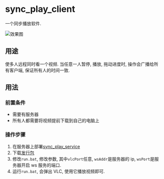 # sync_play_client

一个同步播放软件.

![效果图](./doc/20220205150940.gif)

## 用途

使多人远程同时看一个视频.
当任意一人暂停, 播放, 拖动进度时, 操作会广播给所有客户端, 保证所有人的时间一致.

## 用法

### 前置条件

- 需要有服务器
- 所有人都需要将视频提前下载到自己的电脑上

### 操作步骤

1. 在服务器上部署[sync_play_service](https://github.com/lsby/sync_play_service)
2. 下载[发行包](https://github.com/lsby/sync_play_client/releases)
3. 修改`run.bat`, 修改参数, 其中`vlcPort`任意, `wsAddr`是服务器的 ip, `wsPort`是服务器开启 ws 服务的端口.
4. 运行`run.bat`, 会弹出 VLC, 使用它播放视频即可.

